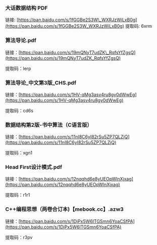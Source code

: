 ### 大话数据结构 PDF

链接: [https://pan.baidu.com/s/1fGGBe2S3W\_WXRJzWiLxB0g](https://pan.baidu.com/s/1fGGBe2S3W_WXRJzWiLxB0g) 提取码: 6xrm

### 算法导论.pdf

链接：[https://pan.baidu.com/s/19mQNyT7udZK\_RqfsYfZgsQ](https://pan.baidu.com/s/19mQNyT7udZK_RqfsYfZgsQ)

提取码：lerp

### 算法导论\_中文第3版\_CHS.pdf

链接：[https://pan.baidu.com/s/1HV-qMg3asv4ru8gy0dWwEg](https://pan.baidu.com/s/1HV-qMg3asv4ru8gy0dWwEg)

提取码：cd6s

### 数据结构第2版-书中算法（C语言版）

链接：[https://pan.baidu.com/s/11nI8C6yI82rSu5ZP7QLZjQ](https://pan.baidu.com/s/11nI8C6yI82rSu5ZP7QLZjQ)

提取码：xgn1

### Head First设计模式.pdf

链接：[https://pan.baidu.com/s/12nqqhd6e8yUEOpWlnXjxag](https://pan.baidu.com/s/12nqqhd6e8yUEOpWlnXjxag)

提取码：r1r1

### C++编程思想（两卷合订本\)【mebook.cc】.azw3

链接：[https://pan.baidu.com/s/1DjPx5W6ITGSmn6YoaCSfPA](https://pan.baidu.com/s/1DjPx5W6ITGSmn6YoaCSfPA)

提取码：r3pv


